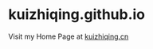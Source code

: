kuizhiqing.github.io
====================

Visit my Home Page at [kuizhiqing.cn](http://kuizhiqing.cn)
